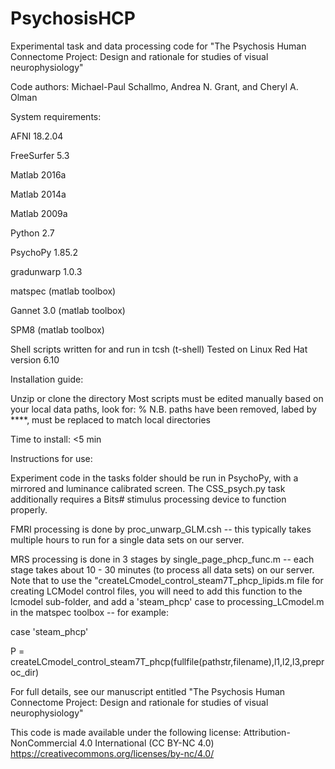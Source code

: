 # PsychosisHCP
Experimental task and data processing code for "The Psychosis Human Connectome Project: Design and rationale for studies of visual neurophysiology"

Code authors: Michael-Paul Schallmo, Andrea N. Grant, and Cheryl A. Olman


System requirements:

AFNI 18.2.04

FreeSurfer 5.3

Matlab 2016a

Matlab 2014a

Matlab 2009a

Python 2.7

PsychoPy 1.85.2

gradunwarp 1.0.3

matspec (matlab toolbox)

Gannet 3.0 (matlab toolbox)

SPM8 (matlab toolbox)

Shell scripts written for and run in tcsh (t-shell)
Tested on Linux Red Hat version 6.10


Installation guide:

Unzip or clone the directory
Most scripts must be edited manually based on your local data paths, look for:
% N.B. paths have been removed, labed by ****, must be replaced to match local directories

Time to install: <5 min


Instructions for use:

Experiment code in the tasks folder should be run in PsychoPy, with a mirrored and luminance calibrated screen. The CSS_psych.py task additionally requires a Bits# stimulus processing device to function properly.

FMRI processing is done by proc_unwarp_GLM.csh -- this typically takes multiple hours to run for a single data sets on our server.

MRS processing is done in 3 stages by single_page_phcp_func.m -- each stage takes about 10 - 30 minutes (to process all data sets) on our server.
Note that to use the "createLCmodel_control_steam7T_phcp_lipids.m file for creating LCModel control files, you will need to add this function to the lcmodel sub-folder, and add a 'steam_phcp' case to processing_LCmodel.m in the matspec toolbox -- for example:

   case 'steam_phcp'
   
   P = createLCmodel_control_steam7T_phcp(fullfile(pathstr,filename),l1,l2,l3,preproc_dir)

For full details, see our manuscript entitled "The Psychosis Human Connectome Project: Design and rationale for studies of visual neurophysiology"


This code is made available under the following license: Attribution-NonCommercial 4.0 International (CC BY-NC 4.0) https://creativecommons.org/licenses/by-nc/4.0/
